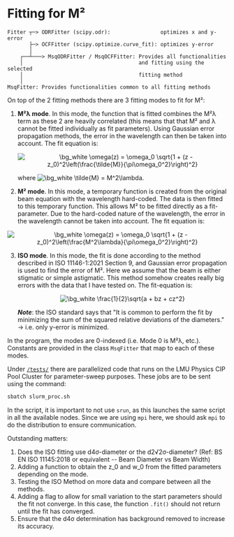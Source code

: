 # Fitting for M²
```
Fitter ┬─> ODRFitter (scipy.odr):                optimizes x and y-error
       ├─> OCFFitter (scipy.optimize.curve_fit): optimizes y-error
       │
    ┌──┴───> MsqODRFitter / MsqOCFFitter: Provides all functionalities
    │                                     and fitting using the selected 
    │                                     fitting method
    │
MsqFitter: Provides functionalities common to all fitting methods
```

On top of the 2 fitting methods there are 3 fitting modes to fit for M²:
1. **M²λ mode**.
In this mode, the function that is fitted combines the M²λ term as these 2 are heavily correlated (this means that that M² and λ cannot be fitted individually as fit parameters). Using Gaussian error propagation methods, the error in the wavelength can then be taken into account. The fit equation is: <p align="center"><img src="https://latex.codecogs.com/svg.image?\bg_white&space;\omega(z)&space;=&space;\omega_0&space;\sqrt{1&space;&plus;&space;(z&space;-&space;z_0)^2\left(\frac{\tilde{M}}{\pi\omega_0^2}\right)^2}" title="\bg_white \omega(z) = \omega_0 \sqrt{1 + (z - z_0)^2\left(\frac{\tilde{M}}{\pi\omega_0^2}\right)^2}" /></p> where <img src="https://latex.codecogs.com/svg.image?\bg_white&space;\tilde{M}&space;=&space;M^2\lambda" title="\bg_white \tilde{M} = M^2\lambda" />.

2. **M² mode**. 
In this mode, a temporary function is created from the original beam equation with the wavelength hard-coded. The data is then fitted to this temporary function. This allows M² to be fitted directly as a fit-parameter. Due to the hard-coded nature of the wavelength, the error in the wavelength cannot be taken into account. The fit equation is: 
<p align="center"><img src="https://latex.codecogs.com/svg.image?\bg_white&space;\omega(z)&space;=&space;\omega_0&space;\sqrt{1&space;&plus;&space;(z&space;-&space;z_0)^2\left(\frac{M^2\lambda}{\pi\omega_0^2}\right)^2}" title="\bg_white \omega(z) = \omega_0 \sqrt{1 + (z - z_0)^2\left(\frac{M^2\lambda}{\pi\omega_0^2}\right)^2}" /></p>

3. **ISO mode**.
In this mode, the fit is done according to the method described in ISO 11146-1:2021 Section 9, and Gaussian error propagation is used to find the error of M². Here we assume that the beam is either stigmatic or simple astigmatic. This method somehow creates really big errors with the data that I have tested on. The fit-equation is: <p align="center"><img src="https://latex.codecogs.com/svg.image?\bg_white&space;\frac{1}{2}\sqrt{a&space;&plus;&space;bz&space;&plus;&space;cz^2}" title="\bg_white \frac{1}{2}\sqrt{a + bz + cz^2}" /></p>
_**Note**_: the ISO standard says that "It is common to perform the fit by minimizing the sum of the squared relative deviations of the diameters." → i.e. only y-error is minimized. 

In the program, the modes are 0-indexed (i.e. Mode 0 is M²λ, etc.). Constants are provided in the class `MsqFitter` that map to each of these modes.

Under [`/tests/`](../../tests) there are parallelized code that runs on the LMU Physics CIP Pool Cluster for parameter-sweep purposes. These jobs are to be sent using the command:
```bash
sbatch slurm_proc.sh
```
In the script, it is important to not use `srun`, as this launches the same script in all the available nodes. Since we are using `mpi` here, we should ask `mpi` to do the distribution to ensure communication.

Outstanding matters:
1. Does the ISO fitting use d4σ-diameter or the d2√2σ-diameter? (Ref: BS EN ISO 11145:2018 or equivalent -- Beam Diameter vs Beam Width)
2. Adding a function to obtain the z_0 and w_0 from the fitted parameters depending on the mode.
3. Testing the ISO Method on more data and compare between all the methods. 
4. Adding a flag to allow for small variation to the start parameters should the fit not converge. In this case, the function `.fit()` should not return until the fit has converged.
5. Ensure that the d4σ determination has background removed to increase its accuracy.
